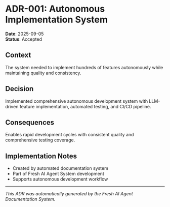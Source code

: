 # ADR-001: Autonomous Implementation System

**Date**: 2025-09-05  
**Status**: Accepted

## Context

The system needed to implement hundreds of features autonomously while maintaining quality and consistency.

## Decision

Implemented comprehensive autonomous development system with LLM-driven feature implementation, automated testing, and CI/CD pipeline.

## Consequences

Enables rapid development cycles with consistent quality and comprehensive testing coverage.

## Implementation Notes

- Created by automated documentation system
- Part of Fresh AI Agent System development
- Supports autonomous development workflow

---

*This ADR was automatically generated by the Fresh AI Agent Documentation System.*
